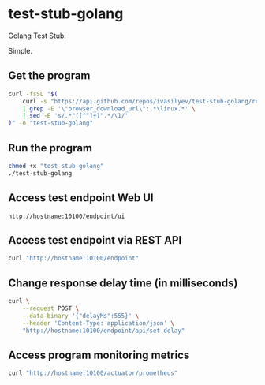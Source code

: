 # test-stub-golang
Golang Test Stub.

Simple.

## Get the program

```bash
curl -fsSL "$(
    curl -s "https://api.github.com/repos/ivasilyev/test-stub-golang/releases/latest" \
    | grep -E '\"browser_download_url\":.*\linux.*' \
    | sed -E 's/.*"([^"]+)".*/\1/' 
)" -o "test-stub-golang"
```

## Run the program

```bash
chmod +x "test-stub-golang"
./test-stub-golang
```

## Access test endpoint Web UI

```text
http://hostname:10100/endpoint/ui
```

## Access test endpoint via REST API

```bash
curl "http://hostname:10100/endpoint"
```

## Change response delay time (in milliseconds)

```bash
curl \
    --request POST \
    --data-binary '{"delayMs":555}' \
    --header 'Content-Type: application/json' \
    "http://hostname:10100/endpoint/api/set-delay"
```

## Access program monitoring metrics

```bash
curl "http://hostname:10100/actuator/prometheus"
```
